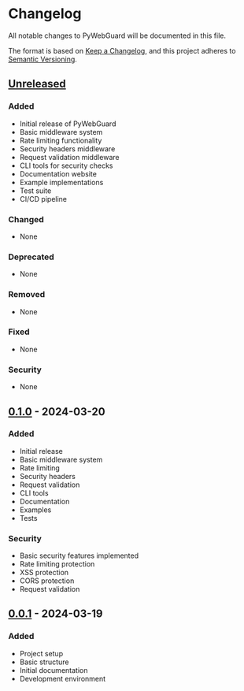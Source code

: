 # Changelog

All notable changes to PyWebGuard will be documented in this file.

The format is based on [Keep a Changelog](https://keepachangelog.com/en/1.0.0/),
and this project adheres to [Semantic Versioning](https://semver.org/spec/v2.0.0.html).

## [Unreleased]

### Added
- Initial release of PyWebGuard
- Basic middleware system
- Rate limiting functionality
- Security headers middleware
- Request validation middleware
- CLI tools for security checks
- Documentation website
- Example implementations
- Test suite
- CI/CD pipeline

### Changed
- None

### Deprecated
- None

### Removed
- None

### Fixed
- None

### Security
- None

## [0.1.0] - 2024-03-20

### Added
- Initial release
- Basic middleware system
- Rate limiting
- Security headers
- Request validation
- CLI tools
- Documentation
- Examples
- Tests

### Security
- Basic security features implemented
- Rate limiting protection
- XSS protection
- CORS protection
- Request validation

## [0.0.1] - 2024-03-19

### Added
- Project setup
- Basic structure
- Initial documentation
- Development environment

[Unreleased]: https://github.com/py-daily/pywebguard/compare/v0.1.0...HEAD
[0.1.0]: https://github.com/py-daily/pywebguard/compare/v0.0.1...v0.1.0
[0.0.1]: https://github.com/py-daily/pywebguard/releases/tag/v0.0.1 